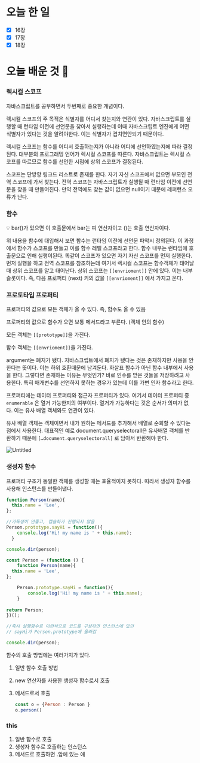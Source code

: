 # 오늘 한 일

- [x]  16장
- [x]  17장
- [x]  18장

# 오늘 배운 것 🌈

### 렉시컬 스코프

자바스크립트를 공부하면서 두번째로 중요한 개념이다. 

렉시컬 스코프의 주 목적은 식별자를 어디서 찾는지와 연관이 있다. 자바스크립트를 실행할 때 런타임 이전에 선언문을 찾아서 실행하는데 이때 자바스크립트 엔진에게 어떤 식별자가 있다는 것을 알려야한다. 이는 식별자가 겹치면안되기 때문이다. 

렉시컬 스코프는 함수를 어디서 호출하는지가 아니라 어디에 선언하였는지에 따라 결정된다. 대부분의 프로그래밍 언어가 렉시컬 스코프를 따른다. 자바스크립트는 렉시컬 스코프를 따르므로 함수를 선언한 시점에 상위 스코프가 결정된다. 

스코프는 단방향 링크드 리스트로 존재를 한다. 자기 자신 스코프에서 없으면 부모인 전역 스코프에 가서 찾는다. 전역 스코프는 자바스크립트가 실행될 때 런타임 이전에 선언문을 찾을 때 만들어진다. 만약 전역에도 찾는 값이 없으면 null이기 때문에 레퍼런스 오류가 난다. 

### 함수

<aside>
💡 bar()가 있으면 이 호출문에서 bar는 피 연산자이고 ()는 호출 연산자이다.

</aside>

위 내용을 함수에 대입해서 보면 함수는 런타임 이전에 선언문 파악시 정의된다. 이 과정에서 함수가 스코프를 만들고 이를 함수 레벨 스코프라고 한다. 함수 내부는 런타임에 호출문으로 인해 실행이된다. 똑같이 스코프가 있으면 자기 자신 스코프를 먼저 실행한다. 먼저 실행을 하고 전역 스코프를 참조하는데 여기서 렉시컬 스코프는 함수객체가 태어날 때 상위 스코프를 알고 태어난다. 상위 스코프는 `[[envrioment]]` 안에 있다. 이는 내부 슬롯이다. 즉, 다음 프로퍼티 (next) 키의 값을  `[[envrioment]]` 에서 가지고 온다. 

### 프로토타입 프로퍼티

프로퍼티의 값으로 모든 객체가 올 수 있다. 즉, 함수도 올 수 있음

프로퍼티의 값으로 함수가 오면 보통 메서드라고 부른다. (객체 안의 함수)

모든 객체는 `[[prototype]]`을 가진다.

함수 객체는 `[[envrioment]]`을 가진다. 

argument는 폐지가 됐다. 자바스크립트에서 폐지가 됐다는 것은 존재하지만 사용을 안한다는 뜻이다. 이는 하위 호환때문에 남겨둔다. 화살표 함수가 아닌 함수 내부에서 사용을 한다. 그렇다면 존재하는 이유는 무엇인가? 바로 인수를 받은 것들을 저장하려고 사용한다. 특히 매개변수를 선언하지 못하는 경우가 있는데 이를 가변 인자 함수라고 한다. 

프로퍼티에는 데이터 프로퍼티와 접근자 프로퍼티가 있다. 여기서 데이터 프로퍼티 중 `enumerable` 은 열거 가능한지의 여부이다. 열거가 가능하다는 것은 순서가 의미가 없다. 이는 유사 배열 객체와도 연관이 있다.

유사 배열 객체는 객체이면서 내가 원하는 메서드를 추가해서 배열로 순회할 수 있다는 점에서 사용한다. 대표적인 예로 document.queryselectorall은 유사배열 객체를 반환하기 때문에 `[…document.queryselectorall]` 로 담아서 반환해야 한다. 

![Untitled](https://s3-us-west-2.amazonaws.com/secure.notion-static.com/bd878dae-f07a-4ae8-9b05-59d01ee3de8a/Untitled.png)

### 생성자 함수

프로퍼티 구조가 동일한 객체를 생성할 때는 효율적이지 못하다. 따라서 생성자 함수를 사용해 인스턴스를 만들어낸다.  

```jsx
function Person(name){
  this.name = 'Lee',
};

//가독성이 안좋고, 캡슐화가 진행되지 않음 
Person.prototype.sayHi = function(){
    console.log('Hi! my name is ' + this.name);
  }

console.dir(person);
```

```jsx
const Person = (function () {
	function Person(name){
  this.name = 'Lee',
};

	Person.prototype.sayHi = function(){
	    console.log('Hi! my name is ' + this.name);
	}
	
return Person;
})();

//즉시 실행함수로 이런식으로 코드를 구성하면 인스턴스에 있던
// sayHi가 Person.prototype에 올라감

console.dir(person);
```

함수의 호출 방법에는 여러가지가 있다. 

1. 일반 함수 호출 방법
2. new 연산자를 사용한 생성자 함수로서 호출
3. 메서드로서 호출
    
    ```jsx
    const o = {Person : Person } 
    o.person()
    ```
    

### this

1. 일반 함수로 호출
2. 생성자 함수로 호출하는 인스턴스
3. 메서드로 호출하면 .앞에 있는 애
